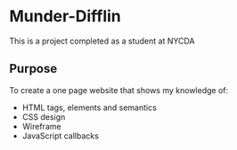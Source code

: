 # Munder-Difflin

This is a project completed as a student at NYCDA

## Purpose
To create a one page website that shows my knowledge of:
- HTML tags, elements and semantics
- CSS design
- Wireframe 
- JavaScript callbacks
